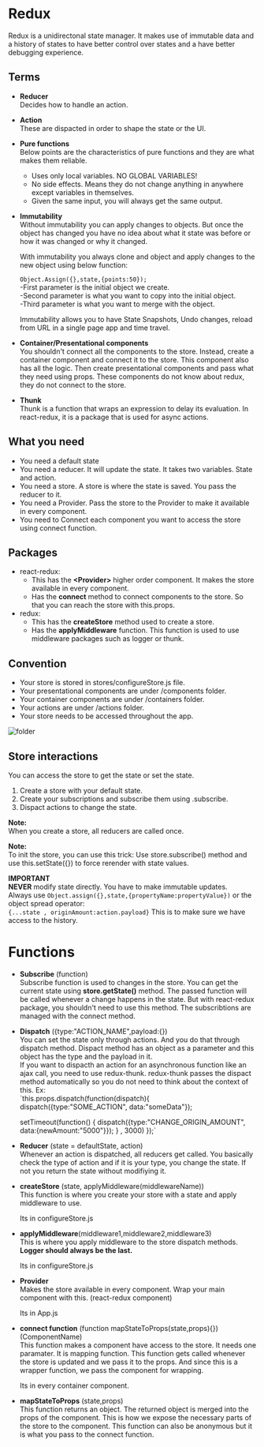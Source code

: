 # Redux
Redux is a unidirectonal state manager. It makes use of immutable data and a history of states to have better control over states and a have better debugging experience.

## Terms
 * **Reducer**  
    Decides how to handle an action.
 * **Action**  
     These are dispacted in order to shape the state or the UI.  
 * **Pure functions**  
 Below points are the characteristics of pure functions and they are what makes them reliable.
    * Uses only local variables. NO GLOBAL VARIABLES!
    * No side effects. Means they do not change anything in anywhere except variables in themselves.
    * Given the same input, you will always get the same output.
* **Immutability**  
    Without immutability you can apply changes to objects. But once the object has changed you have no idea about what it state was before or how it was changed or why it changed.  
    
    With immutability you always clone and object and apply changes to the new object using below function:

    `Object.Assign({},state,{points:50});`  
    -First parameter is the initial object we create.  
    -Second parameter is what you want to copy into the initial object.  
    -Third parameter is what you want to merge with the object.  
    
    Immutability allows you to have State Snapshots, Undo changes, reload from URL in a single page app and time travel.  
    
* **Container/Presentational components**  
    You shouldn't connect all the components to the store. Instead, create a container component and connect it to the store. This component also has all the logic. Then create presentational components and pass what they need using props. These components do not know about redux, they do not connect to the store.  
    
* **Thunk**  
    Thunk is a function that wraps an expression to delay its evaluation. In react-redux, it is a package that is used for async actions.

## What you need
* You need a default state
* You need a reducer. It will update the state. It takes two variables. State and action.
* You need a store. A store is where the state is saved. You pass the reducer to it.
* You need a Provider. Pass the store to the Provider to make it available in every component.
* You need to Connect each component you want to access the store using connect function.

## Packages
* react-redux: 
  * This has the **\<Provider\>** higher order component. It makes the store available in every component.
  * Has the **connect** method to connect components to the store. So that you can reach the store with this.props.
* redux: 
  * This has the **createStore** method used to create a store.
  * Has the **applyMiddleware** function. This function is used to use middleware packages such as logger or thunk.

## Convention
* Your store is stored in stores/configureStore.js file.
* Your presentational components are under /components folder.
* Your container components are under /containers folder.
* Your actions are under /actions folder.
* Your store needs to be accessed throughout the app.

![folder](https://kcakar.github.io/reactfolderstructure.png)

## Store interactions
You can access the store to get the state or set the state.
1. Create a store with your default state.
2. Create your subscriptions and subscribe them using .subscribe.
3. Dispact actions to change the state.

**Note:**  
When you create a store, all reducers are called once.

**Note:**  
To init the store, you can use this trick: Use store.subscribe() method and use this.setState({}) to force rerender with state values.

**IMPORTANT**   
**NEVER** modify state directly. You have to make immutable updates.  
Always use `Object.assign({},state,{propertyName:propertyValue})` or the object spread operator:  
`{...state , originAmount:action.payload}`
This is to make sure we have access to the history.

# Functions
* **Subscribe** (function)  
Subscribe function is used to changes in the store. You can get the current state using **store.getState()** method. The passed function will be called whenever a change happens in the state. But with react-redux package, you shouldn't need to use this method. The subscribtions are managed with the connect method.

* **Dispatch** ({type:"ACTION_NAME",payload:{})  
You can set the state only through actions. And you do that through dispatch method. Dispact method has an object as a parameter and this object has the type and the payload in it.  
If you want to dispacth an action for an asynchronous function like an ajax call, you need to use redux-thunk. redux-thunk passes the dispact method automatically so you do not need to think about the context of this.
Ex:  
`this.props.dispatch(function(dispatch){
    dispatch({type:"SOME_ACTION", data:"someData"});
    
    setTimeout(function() {
        dispatch({type:"CHANGE_ORIGIN_AMOUNT", data:{newAmount:"5000"}});
    } , 3000)
 });`

* **Reducer** (state = defaultState, action)  
Whenever an action is dispatched, all reducers get called. You basically check the type of action and if it is your type, you change the state. If not you return the state without modifiying it.

* **createStore** (state, applyMiddleware(middlewareName))  
    This function is where you create your store with a state and apply middleware to use.  
    
    Its in configureStore.js
    
* **applyMiddleware**(middleware1,middleware2,middleware3)  
    This is where you apply middleware to the store dispatch methods. **Logger should always be the last.**
    
    Its in configureStore.js

* **Provider**  
    Makes the store available in every component. Wrap your main component with this. (react-redux component)  
    
    Its in App.js
    
* **connect function** (function mapStateToProps(state,props){})(ComponentName)  
    This function makes a component have access to the store. It needs one paramater. It is mapping function. This function gets called whenever the store is updated and we pass it to the props. And since this is a wrapper function, we pass the component for wrapping.  
    
    Its in every container component.

* **mapStateToProps** (state,props)  
  This function returns an object. The returned object is merged into the props of the component. This is how we expose the necessary parts of the store to the component. This function can also be anonymous but it is what you pass to the connect function.


    

